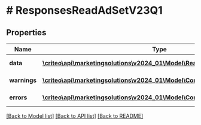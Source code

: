 # # ResponsesReadAdSetV23Q1

## Properties

Name | Type | Description | Notes
------------ | ------------- | ------------- | -------------
**data** | [**\criteo\api\marketingsolutions\v2024_01\Model\ReadModelReadAdSetV23Q1[]**](ReadModelReadAdSetV23Q1.md) |  | [optional] [readonly]
**warnings** | [**\criteo\api\marketingsolutions\v2024_01\Model\CommonProblem[]**](CommonProblem.md) |  | [optional] [readonly]
**errors** | [**\criteo\api\marketingsolutions\v2024_01\Model\CommonProblem[]**](CommonProblem.md) |  | [optional] [readonly]

[[Back to Model list]](../../README.md#models) [[Back to API list]](../../README.md#endpoints) [[Back to README]](../../README.md)
